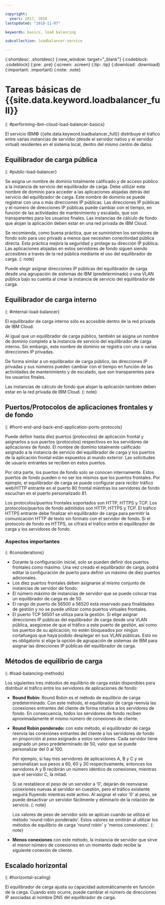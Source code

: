 ```yaml
---

copyright:
  years: 2017, 2018
lastupdated: "2018-11-07"

keywords: basics, load balancing

subcollection: loadbalancer-service

---
```


{:shortdesc: .shortdesc}
{:new_window: target="_blank"}
{:codeblock: .codeblock}
{:pre: .pre}
{:screen: .screen}
{:tip: .tip}
{:download: .download}
{:important: .important}
{:note: .note}

# Tareas básicas de {{site.data.keyword.loadbalancer_full}}
{: #performing-ibm-cloud-load-balancer-basics}

El servicio IBM© {{site.data.keyword.loadbalancer_full}} distribuye el tráfico entre varias instancias de servidor (desde el servidor nativo y el servidor virtual) residentes en el sistema local, dentro del mismo centro de datos.

## Equilibrador de carga pública
{: #public-load-balancer}

Se asigna un nombre de dominio totalmente calificado y de acceso público a la instancia de servicio del equilibrador de carga. Debe utilizar este nombre de dominio para acceder a las aplicaciones alojadas detrás del servicio del equilibrador de carga. Este nombre de dominio se puede registrar con una o más direcciones IP públicas. Las direcciones IP públicas y el número de direcciones IP públicas puede cambiar con el tiempo, en función de las actividades de mantenimiento y escalado, que son transparentes para los usuarios finales. Las instancias de cálculo de fondo que alojan la aplicación deben estar en una red privada de IBM Cloud.

Se recomienda, como buena práctica, que se suministren los servidores de fondo solo para uso privado a menos que necesiten conectividad pública directa. Esta práctica mejora la seguridad y protege su dirección IP pública. Las aplicaciones alojadas en estos servidores de fondo siguen siendo accesibles a través de la red pública mediante el uso del equilibrador de carga.
{: note}  

Puede elegir asignar direcciones IP públicas del equilibrador de carga desde una agrupación de sistemas de IBM (predeterminado) o una VLAN pública bajo su cuenta al crear la instancia de servicio del equilibrador de carga.

## Equilibrador de carga interno
{: #internal-load-balancer}

El equilibrador de carga interno sólo es accesible dentro de la red privada de IBM Cloud.

Al igual que un equilibrador de carga público, también se asigna un nombre de dominio completo a la instancia de servicio del equilibrador de carga interno. Sin embargo, este nombre de dominio se registra con una o varias direcciones IP privadas.

De forma similar a un equilibrador de carga público, las direcciones IP privadas y sus números pueden cambiar con el tiempo en función de las actividades de mantenimiento y de escalado, que son transparentes para los usuarios finales.

Las instancias de cálculo de fondo que alojan la aplicación también deben estar en la red privada de IBM Cloud.
{: note}

## Puertos/Protocolos de aplicaciones frontales y de fondo
{: #front-end-and-back-end-application-ports-protocols}

Puede definir hasta diez puertos (protocolos) de aplicación frontal y asignarlos a sus puertos (protocolos) respectivos en los servidores de aplicaciones de fondo. El nombre de dominio totalmente calificado asignado a la instancia de servicio del equilibrador de carga y los puertos de la aplicación frontal están expuestos al mundo exterior. Las solicitudes de usuario entrantes se reciben en estos puertos.

Por otra parte, los puertos de fondo solo se conocen internamente. Estos puertos de fondo pueden o no ser los mismos que los puertos frontales. Por ejemplo, el equilibrador de carga se puede configurar para recibir tráfico web/HTTP entrante en el puerto 80 frontal mientras los servidores de fondo escuchan en el puerto personalizado 81.

Los protocolos/puertos frontales soportados son HTTP, HTTPS y TCP. Los protocolos/puertos de fondo admitidos son HTTP, HTTPS y TCP. El tráfico HTTPS entrante debe finalizar en equilibrador de carga para permitir la comunicación HTTP de texto sin formato con el servidor de fondo. Si el protocolo de fondo es HTTPS, se cifrará el tráfico entre el equilibrador de carga y los servidores de fondo.

### Aspectos importantes
{: #considerations}

* Durante la configuración inicial, solo se pueden definir dos puertos frontales como máximo. Una vez creado el equilibrador de carga, podrá editar la configuración de puerto para definir un máximo de diez puertos adicionales.
* Los diez puertos frontales deben asignarse al mismo conjunto de instancias de servidor de fondo.
* El número máximo de instancias de servidor que se puede colocar tras un equilibrador de carga es de 50.
* El rango de puerto de 56500 a 56520 está reservado para finalidades de gestión y no se puede utilizar como puertos virtuales frontales.
* El puerto TCP 56501 se utiliza para la gestión. Si elige asignar direcciones IP públicas del equilibrador de carga desde una VLAN pública, asegúrese de que el tráfico a este puerto de gestión, así como los puertos de su aplicación, no estén bloqueados por ningún cortafuegos que haya podido desplegar en sus VLAN públicas. Esto no es obligatorio si elige la opción de agrupación de sistemas de IBM para asignar las direcciones IP públicas del equilibrador de carga.

## Métodos de equilibrio de carga
{: #load-balancing-methods}

Los siguientes tres métodos de equilibrio de carga están disponibles para distribuir el tráfico entre los servidores de aplicaciones de fondo:

* **Round Robin:** Round Robin es el método de equilibrio de carga predeterminado. Con este método, el equilibrador de carga reenvía las conexiones entrantes del cliente de forma rotativa a los servidores de fondo. En consecuencia, todos los servidores de fondo reciben aproximadamente el mismo número de conexiones de cliente.

* **Round Robin ponderado:** con este método, el equilibrador de carga reenvía las conexiones entrantes del cliente a los servidores de fondo en proporción al peso asignado a estos servidores. Cada servidor tiene asignado un peso predeterminado de 50, valor que se puede personalizar del 0 al 100.

	Por ejemplo, si hay tres servidores de aplicaciones A, B y C y se personalizan sus pesos a 60, 60 y 30 respectivamente, entonces los servidores A y B recibirán un número idéntico de conexiones, mientras que el servidor C, la mitad.


	Si se restablece el peso de un servidor a ‘0’, dejarán de reenviarse conexiones nuevas al servidor en cuestión, pero el tráfico existente seguirá fluyendo mientras esté activo. Al asignar el valor ‘0’ al peso, se puede desactivar un servidor fácilmente y eliminarlo de la rotación de servicio.
	{: note}

	Los valores de peso de servidor solo se aplican cuando se utiliza el método 'round robin ponderado'. Estos valores se omitirán al utilizar los métodos de equilibrio de carga 'round robin' y 'menos conexiones'.
	{: note}

* **Menos conexiones** con este método, la instancia de servidor que sirve el menor número de conexiones en un momento dado recibe la siguiente conexión de cliente.

## Escalado horizontal
{: #horizontal-scaling}

El equilibrador de carga ajusta su capacidad automáticamente en función de la carga. Cuando esto ocurre, puede cambiar el número de direcciones IP asociadas al nombre DNS del equilibrador de carga.

